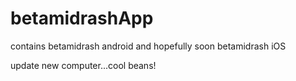 # betamidrashApp
contains betamidrash android and hopefully soon betamidrash iOS

update
new computer...cool beans!
